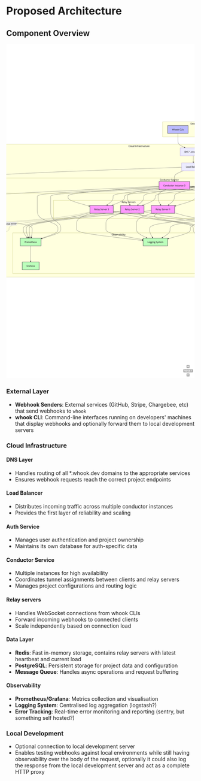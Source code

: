 # Proposed Architecture

## Component Overview

![Architecture Diagram](resources/architecture.png "Architecture Diagram")

### External Layer

- **Webhook Senders**: External services (GitHub, Stripe, Chargebee, etc) that send webhooks to `whook`
- **whook CLI**: Command-line interfaces running on developers' machines that display webhooks and optionally forward them to local development servers

### Cloud Infrastructure

#### DNS Layer

- Handles routing of all \*.whook.dev domains to the appropriate services
- Ensures webhook requests reach the correct project endpoints

#### Load Balancer

- Distributes incoming traffic across multiple conductor instances
- Provides the first layer of reliability and scaling

#### Auth Service

- Manages user authentication and project ownership
- Maintains its own database for auth-specific data

#### Conductor Service

- Multiple instances for high availability
- Coordinates tunnel assignments between clients and relay servers
- Manages project configurations and routing logic

#### Relay servers

- Handles WebSocket connections from whook CLIs
- Forward incoming webhooks to connected clients
- Scale independently based on connection load

#### Data Layer

- **Redis**: Fast in-memory storage, contains relay servers with latest heartbeat and current load
- **PostgreSQL**: Persistent storage for project data and configuration
- **Message Queue**: Handles async operations and request buffering

#### Observability

- **Prometheus/Grafana**: Metrics collection and visualisation
- **Logging System**: Centralised log aggregation (logstash?)
- **Error Tracking**: Real-time error monitoring and reporting (sentry, but something self hosted?)

### Local Development

- Optional connection to local development server
- Enables testing webhooks against local environments while still having observability over the body of the request, optionally it could also log the response from the local development server and act as a complete HTTP proxy
